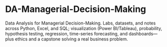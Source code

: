 # DA-Managerial-Decision-Making
Data Analysis for Managerial Decision-Making. Labs, datasets, and notes across Python, Excel, and SQL; visualization (Power BI/Tableau), probability, hypothesis testing, regression, time-series forecasting, and dashboards—plus ethics and a capstone solving a real business problem.
